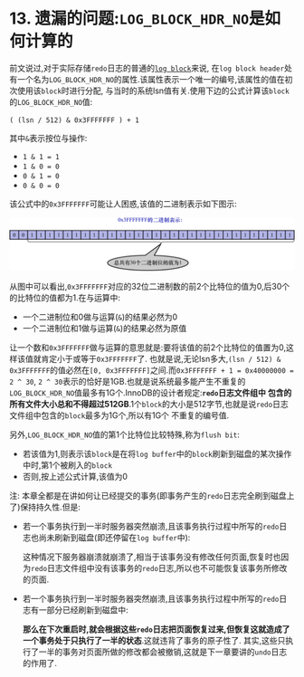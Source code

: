 # 13. 遗漏的问题:`LOG_BLOCK_HDR_NO`是如何计算的

前文说过,对于实际存储`redo`日志的普通的[`log block`](https://github.com/rayallen20/howDoesMySQLWork/blob/main/%E7%AC%AC19%E7%AB%A0%20%E8%AF%B4%E8%BF%87%E7%9A%84%E8%AF%9D%E5%B0%B1%E4%B8%80%E5%AE%9A%E8%A6%81%E5%81%9A%E5%88%B0--redo%E6%97%A5%E5%BF%97/5.%20redo%E6%97%A5%E5%BF%97%E7%9A%84%E5%86%99%E5%85%A5%E8%BF%87%E7%A8%8B/1.%20redo%20log%20block.md)来说,
在`log block header`处有一个名为`LOG_BLOCK_HDR_NO`的属性.该属性表示一个唯一的编号,该属性的值在初次使用该`block`时进行分配,
与当时的系统lsn值有关.使用下边的公式计算该`block`的`LOG_BLOCK_HDR_NO`值:

```
( (lsn / 512) & 0x3FFFFFFF ) + 1
```

其中`&`表示按位与操作:

- `1 & 1 = 1`
- `1 & 0 = 0`
- `0 & 1 = 0`
- `0 & 0 = 0`


该公式中的`0x3FFFFFFF`可能让人困惑,该值的二进制表示如下图示:

![0x3FFFFFFF的二进制表示](./img/0x3FFFFFFF的二进制表示.jpg)

从图中可以看出,`0x3FFFFFFF`对应的32位二进制数的前2个比特位的值为0,后30个的比特位的值都为1.在与运算中:

- 一个二进制位和0做与运算(`&`)的结果必然为0
- 一个二进制位和1做与运算(`&`)的结果必然为原值

让一个数和`0x3FFFFFFF`做与运算的意思就是:要将该值的前2个比特位的值置为0,这样该值就肯定小于或等于`0x3FFFFFFF`了.
也就是说,无论lsn多大,`(lsn / 512) & 0x3FFFFFFF`的值必然在`[0, 0x3FFFFFFF]`之间.而`0x3FFFFFFF + 1 = 0x40000000 = 2 ^ 30`,
`2 ^ 30`表示的恰好是1GB.也就是说系统最多能产生不重复的`LOG_BLOCK_HDR_NO`值最多有1G个.InnoDB的设计者规定:**`redo`日志文件组中
包含的所有文件大小总和不得超过512GB**.1个`block`的大小是512字节,也就是说`redo`日志文件组中包含的`block`最多为1G个,所以有1G个
不重复的编号值.

另外,`LOG_BLOCK_HDR_NO`值的第1个比特位比较特殊,称为`flush bit`:

- 若该值为1,则表示该`block`是在将`log buffer`中的`block`刷新到磁盘的某次操作中时,第1个被刷入的`block`
- 否则,按上述公式计算,该值为0

注: 本章全都是在讲如何让已经提交的事务(即事务产生的`redo`日志完全刷到磁盘上了)保持持久性.但是:

- 若一个事务执行到一半时服务器突然崩溃,且该事务执行过程中所写的`redo`日志也尚未刷新到磁盘(即还停留在`log buffer`中):

    这种情况下服务器崩溃就崩溃了,相当于该事务没有修改任何页面,恢复时也因为`redo`日志文件组中没有该事务的`redo`日志,所以也不可能恢复该事务所修改的页面.

- 若一个事务执行到一半时服务器突然崩溃,且该事务执行过程中所写的`redo`日志有一部分已经刷新到磁盘中:

    **那么在下次重启时,就会根据这些`redo`日志把页面恢复过来,但恢复这就造成了一个事务处于只执行了一半的状态**.这就违背了事务的原子性了.
    其实,这些只执行了一半的事务对页面所做的修改都会被撤销,这就是下一章要讲的`undo`日志的作用了.
